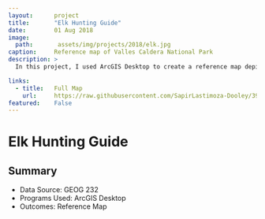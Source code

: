 ```yaml
---
layout:      project
title:       "Elk Hunting Guide"
date:        01 Aug 2018
image:
  path:       assets/img/projects/2018/elk.jpg
caption:     Reference map of Valles Caldera National Park
description: >
  In this project, I used ArcGIS Desktop to create a reference map depicting the areas within the park where certain activities are allowed, as well as trails and major roads.

links:
  - title:   Full Map
    url:     https://raw.githubusercontent.com/SapirLastimoza-Dooley/390_labs/main/elk.jpg
featured:    False
---
```

# Elk Hunting Guide

## Summary
* Data Source: GEOG 232
* Programs Used: ArcGIS Desktop
* Outcomes: Reference Map